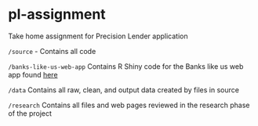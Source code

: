 # pl-assignment
Take home assignment for Precision Lender application

`/source` - Contains all code

`/banks-like-us-web-app` Contains R Shiny code for the Banks like us web app found [here](https://tpinckney27.shinyapps.io/banks-like-us-web-app/) 

`/data` Contains all raw, clean, and output data created by files in source

`/research` Contains all files and web pages reviewed in the research phase of the project
